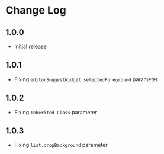 # Change Log

## 1.0.0

- Initial release

## 1.0.1

- Fixing `editorSuggestWidget.selectedForeground` parameter

## 1.0.2

- Fixing `Inherited Class` parameter

##  1.0.3

- Fixing `list.dropBackground` parameter 